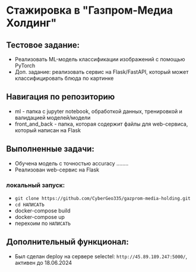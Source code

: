 # Стажировка в "Газпром-Медиа Холдинг"

## Тестовое задание: 
* Реализовать ML-модель классификации изображений с помощью PyTorch
*  Доп. задание: реализовать сервис на Flask/FastAPI, который может классифицировать блюда по картинке

## Навигация по репозиторию
* ml - папка с jupyter notebook, обработкой данных, тренировкой и валидацией моделей/модели
* front_and_back - папка, которая содержит файлы для web-сервиса, который написан на Flask

## Выполненные задачи:
* Обучена модель с точностью accuracy ........
* Реализован web-сервис на Flask

### локальный запуск: 
* `git clone https://github.com/CyberGeo335/gazprom-media-holding.git`
* `cd НАПИСАТЬ`
* docker-compose build
* docker-compose up
* перехоим по `НАПИСАТЬ`

## Дополнительный функционал:
* Был сделан deploy на сервере selectel: `http://45.89.189.247:5000/`, активен до 18.06.2024
